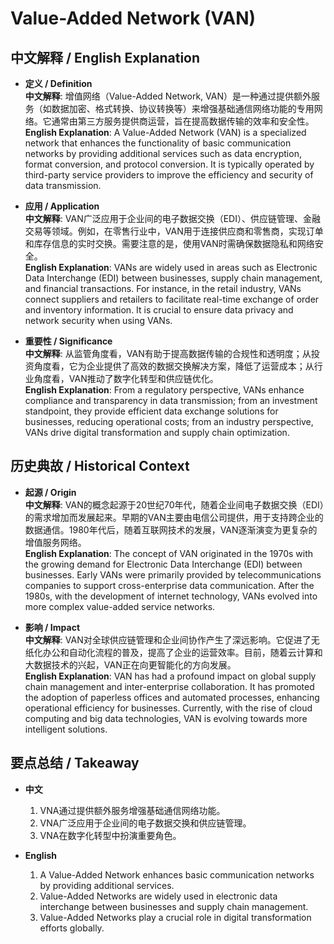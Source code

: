 # Value-Added Network (VAN)

## 中文解释 / English Explanation

* **定义 / Definition**  
  **中文解释**: 增值网络（Value-Added Network, VAN）是一种通过提供额外服务（如数据加密、格式转换、协议转换等）来增强基础通信网络功能的专用网络。它通常由第三方服务提供商运营，旨在提高数据传输的效率和安全性。  
  **English Explanation**: A Value-Added Network (VAN) is a specialized network that enhances the functionality of basic communication networks by providing additional services such as data encryption, format conversion, and protocol conversion. It is typically operated by third-party service providers to improve the efficiency and security of data transmission.

* **应用 / Application**  
  **中文解释**: VAN广泛应用于企业间的电子数据交换（EDI）、供应链管理、金融交易等领域。例如，在零售行业中，VAN用于连接供应商和零售商，实现订单和库存信息的实时交换。需要注意的是，使用VAN时需确保数据隐私和网络安全。  
  **English Explanation**: VANs are widely used in areas such as Electronic Data Interchange (EDI) between businesses, supply chain management, and financial transactions. For instance, in the retail industry, VANs connect suppliers and retailers to facilitate real-time exchange of order and inventory information. It is crucial to ensure data privacy and network security when using VANs.

* **重要性 / Significance**  
  **中文解释**: 从监管角度看，VAN有助于提高数据传输的合规性和透明度；从投资角度看，它为企业提供了高效的数据交换解决方案，降低了运营成本；从行业角度看，VAN推动了数字化转型和供应链优化。  
  **English Explanation**: From a regulatory perspective, VANs enhance compliance and transparency in data transmission; from an investment standpoint, they provide efficient data exchange solutions for businesses, reducing operational costs; from an industry perspective, VANs drive digital transformation and supply chain optimization.

## 历史典故 / Historical Context

* **起源 / Origin**  
  **中文解释**: VAN的概念起源于20世纪70年代，随着企业间电子数据交换（EDI）的需求增加而发展起来。早期的VAN主要由电信公司提供，用于支持跨企业的数据通信。1980年代后，随着互联网技术的发展，VAN逐渐演变为更复杂的增值服务网络。  
  **English Explanation**: The concept of VAN originated in the 1970s with the growing demand for Electronic Data Interchange (EDI) between businesses. Early VANs were primarily provided by telecommunications companies to support cross-enterprise data communication. After the 1980s, with the development of internet technology, VANs evolved into more complex value-added service networks.

* **影响 / Impact**  
  **中文解释**: VAN对全球供应链管理和企业间协作产生了深远影响。它促进了无纸化办公和自动化流程的普及，提高了企业的运营效率。目前，随着云计算和大数据技术的兴起，VAN正在向更智能化的方向发展。  
  **English Explanation**: VAN has had a profound impact on global supply chain management and inter-enterprise collaboration. It has promoted the adoption of paperless offices and automated processes, enhancing operational efficiency for businesses. Currently, with the rise of cloud computing and big data technologies, VAN is evolving towards more intelligent solutions.

## 要点总结 / Takeaway

* **中文**  
  1. VNA通过提供额外服务增强基础通信网络功能。
  2. VNA广泛应用于企业间的电子数据交换和供应链管理。
  3. VNA在数字化转型中扮演重要角色。

* **English**  
  1. A Value-Added Network enhances basic communication networks by providing additional services.
  2. Value-Added Networks are widely used in electronic data interchange between businesses and supply chain management.
  3. Value-Added Networks play a crucial role in digital transformation efforts globally.